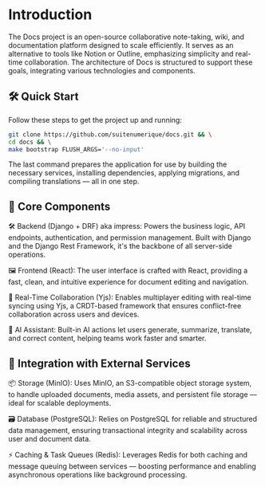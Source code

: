 # Introduction

The Docs project is an open-source collaborative note-taking, wiki, and documentation platform designed to scale efficiently. It serves as an alternative to tools like Notion or Outline, emphasizing simplicity and real-time collaboration. The architecture of Docs is structured to support these goals, integrating various technologies and components.

## 🛠️ Quick Start

Follow these steps to get the project up and running:

```bash
git clone https://github.com/suitenumerique/docs.git && \
cd docs && \
make bootstrap FLUSH_ARGS='--no-input'
```

The last command prepares the application for use by building the necessary services, installing dependencies, applying migrations, and compiling translations — all in one step.


## 🧩 Core Components

🛠️ Backend (Django + DRF) aka impress:
Powers the business logic, API endpoints, authentication, and permission management. Built with Django and the Django Rest Framework, it's the backbone of all server-side operations.

🖼️ Frontend (React):
The user interface is crafted with React, providing a fast, clean, and intuitive experience for document editing and navigation.

🤝 Real-Time Collaboration (Yjs):
Enables multiplayer editing with real-time syncing using Yjs, a CRDT-based framework that ensures conflict-free collaboration across users and devices.

🧠 AI Assistant:
Built-in AI actions let users generate, summarize, translate, and correct content, helping teams work faster and smarter.


## 🔌 Integration with External Services

📦 Storage (MinIO):
Uses MinIO, an S3-compatible object storage system, to handle uploaded documents, media assets, and persistent file storage — ideal for scalable deployments.

🗃️ Database (PostgreSQL):
Relies on PostgreSQL for reliable and structured data management, ensuring transactional integrity and scalability across user and document data.

⚡ Caching & Task Queues (Redis):
Leverages Redis for both caching and message queuing between services — boosting performance and enabling asynchronous operations like background processing.
